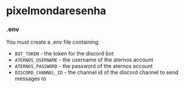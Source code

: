 # pixelmondaresenha

### .env
You must create a .env file containing:
- `BOT_TOKEN` - the token for the discord bot
- `ATERNOS_USERNAME` - the username of the aternos account
- `ATERNOS_PASSWORD` - the password of the aternos account
- `DISCORD_CHANNEL_ID` - the channel id of the discord channel to send messages to